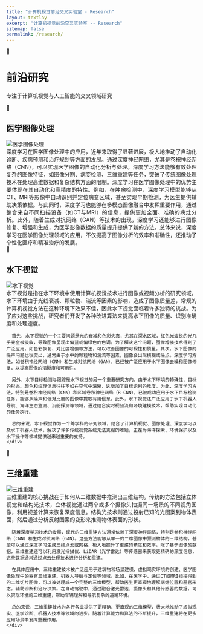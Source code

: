 ```yaml
---
title: "计算机视觉前沿交叉实验室 - Research"
layout: textlay
excerpt: "计算机视觉前沿交叉实验室 -- Research"
sitemap: false
permalink: /research/
---
```


<!-- 英雄区域 -->
<div class="research-hero">
  <div class="research-hero-content">
    <div class="research-hero-icon">🔬</div>
    <h1 class="research-title">前沿研究</h1>
    <p class="research-subtitle">专注于计算机视觉与人工智能的交叉领域研究</p>
  </div>
</div>

<!-- 医学图像处理 -->
<div class="research-section">
  <div class="research-header">
    <div class="research-icon">🏥</div>
    <h2>医学图像处理</h2>
  </div>
  <div class="research-content">
    <img src="{{ site.url }}{{ site.baseurl }}/images/respic/yixue.jpg" alt="医学图像处理" />
    <div style="text-align: justify">
      深度学习在医学图像处理中的应用，近年来取得了显著进展，极大地推动了自动化诊断、疾病预测和治疗规划等方面的发展。通过深度神经网络，尤其是卷积神经网络（CNN），可以实现医学图像的自动化分析与处理。深度学习方法能够有效处理复杂的图像特征，如图像分割、病变检测、三维重建等任务，突破了传统图像处理技术在处理高维数据和复杂结构方面的限制。深度学习在医学图像处理中的优势主要体现在其自动化和高精度的特性。例如，在肿瘤检测中，深度学习模型能够从CT、MRI等影像中自动识别并定位病变区域，甚至实现早期检测，为医生提供辅助决策依据。与此同时，深度学习也能够在多模态图像融合中发挥重要作用，通过整合来自不同扫描设备（如CT与MRI）的信息，提供更加全面、准确的病灶分析。此外，随着生成对抗网络（GAN）等技术的出现，深度学习还能够进行图像修复、增强和生成，为医学影像数据的质量提升提供了新的方法。总体来说，深度学习在医学图像处理领域的应用，不仅提高了图像分析的效率和准确性，还推动了个性化医疗和精准治疗的发展。
    </div>
  </div>
</div>

<!-- 水下视觉 -->
<div class="research-section">
  <div class="research-header">
    <div class="research-icon">🌊</div>
    <h2>水下视觉</h2>
  </div>
  <div class="research-content">
    <img src="{{ site.url }}{{ site.baseurl }}/images/respic/shengna.jpg" alt="水下视觉" />
    <div style="text-align: justify">
      水下视觉是指在水下环境中使用计算机视觉技术进行图像或视频分析的研究领域。水下环境由于光线衰减、颗粒物、湍流等因素的影响，造成了图像质量差，常规的计算机视觉方法在这种环境下效果不佳，因此水下视觉面临着许多独特的挑战。为了应对这些挑战，研究者们开发了各种改进算法来提高水下图像的质量、识别准确度和处理速度。

      首先，水下视觉的一个主要问题是光的衰减和色彩失真，尤其在深水区域，红色光波长的光几乎完全被吸收，导致图像呈现出偏蓝或偏绿色的色调。为了解决这个问题，图像增强技术得到了广泛应用，如色彩恢复、对比度增强等方法，可以改善图像的可视性和质量。其次，水下图像的噪声问题也很突出，通常由于水中的颗粒物和湍流等因素，图像会出现模糊或噪点。深度学习方法，如卷积神经网络（CNN）和生成对抗网络（GAN），已经被广泛应用于水下图像去噪和图像修复，以提高图像的清晰度和可用性。

      另外，水下目标检测与跟踪是水下视觉的另一个重要研究方向。由于水下环境的特殊性，目标的形态、颜色和纹理信息往往不如在空气中清晰，这增加了目标识别的难度。为此，深度学习方法，特别是卷积神经网络（CNN）和区域卷积神经网络（R-CNN），已被成功应用于水下目标检测任务，能够从噪声和低对比度的图像中提取有用信息。此外，水下视觉还广泛应用于水下机器人导航、海洋生态监测、沉船探测等领域，通过结合实时视频流和环境建模技术，帮助实现自动化的任务执行。

      总的来说，水下视觉作为一个跨学科的研究领域，结合了计算机视觉、图像处理、深度学习以及水下机器人技术，解决了许多传统视觉系统无法克服的难题，正在为海洋探索、环境保护以及水下操作等领域提供越来越重要的支持。
    </div>
  </div>
</div>

<!-- 三维重建 -->
<div class="research-section">
  <div class="research-header">
    <div class="research-icon">📐</div>
    <h2>三维重建</h2>
  </div>
  <div class="research-content">
    <img src="{{ site.url }}{{ site.baseurl }}/images/respic/sanwei.png" alt="三维重建" />
    <div style="text-align: justify">
      三维重建的核心挑战在于如何从二维数据中推测出三维结构。传统的方法包括立体视觉和结构光技术，立体视觉通过两个或多个摄像头拍摄同一场景的不同视角图像，利用视差计算来恢复深度信息。结构光技术则通过投射已知的光图案到物体表面，然后通过分析反射图案的变形来推测物体表面的形状。

      随着深度学习技术的发展，现代的三维重建方法通常依赖于深度神经网络，特别是卷积神经网络（CNN）和生成对抗网络（GAN）。这些方法能够从单一的二维图像中预测物体的三维结构，甚至可以通过深度学习生成三维点云或网格，极大地提升了重建的精度和效率。除了基于图像的数据，三维重建还可以利用激光扫描仪、LiDAR（光学雷达）等传感器来获取更精确的深度信息，这些数据通常通过点云处理技术进行分析和重建。

      在具体应用中，三维重建技术被广泛应用于建筑物和场景建模、虚拟现实环境的创建、医学图像处理中的器官三维重建、机器人导航与定位等领域。比如，在医学中，通过CT或MRI扫描得到的二维切片图像，可以被处理成一个完整的三维模型，帮助医生更直观地理解病灶位置和器官形态，辅助诊断和治疗决策。在自动驾驶中，通过融合激光雷达、摄像头和其他传感器的数据，可以实现环境的三维重建，帮助车辆理解和导航复杂的道路环境。

      总的来说，三维重建技术为各行各业提供了更精确、更直观的三维模型，极大地推动了虚拟现实、医学诊断、机器人技术等领域的进步。随着计算能力和算法的不断提升，三维重建将在更多应用场景中发挥重要作用。
    </div>
  </div>
</div>


